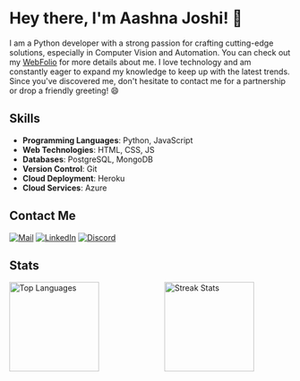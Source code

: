 # Hey there, I'm Aashna Joshi! 👋
I am a Python developer with a strong passion for crafting cutting-edge solutions, especially in Computer Vision and Automation. You can check out my [WebFolio](https://aashnajoshi.github.io/Webfolio/) for more details about me. 
I love technology and am constantly eager to expand my knowledge to keep up with the latest trends. Since you've discovered me, don't hesitate to contact me for a partnership or drop a friendly greeting! 😄

## Skills
- **Programming Languages**: Python, JavaScript
- **Web Technologies**: HTML, CSS, JS
- **Databases**: PostgreSQL, MongoDB
- **Version Control**: Git
- **Cloud Deployment**: Heroku
- **Cloud Services**: Azure
  
## Contact Me
[![Mail](https://img.icons8.com/?size=50&id=P7UIlhbpWzZm&format=png&color=000000)](mailto:aashna.joshi03@gmail.com)
[![LinkedIn](https://img.icons8.com/?size=50&id=xuvGCOXi8Wyg&format=png&color=000000)](https://www.linkedin.com/in/aashnajoshi/)
[![Discord](https://img.icons8.com/?size=45&id=YETjxBcCFpfB&format=png&color=000000)](https://discord.com/users/790711856687480852)

## Stats
<div style="display: flex; justify-content: space-between; flex-wrap: wrap; gap: 10px; width: 100%;">
    <img src="https://github-readme-stats.vercel.app/api/top-langs?username=aashnajoshi&show_icons=true&locale=en&layout=compact" alt="Top Languages" style="flex: 1; min-width: 200px; max-width: 45%; height: 10rem;"/>
    <img src="https://github-readme-streak-stats.herokuapp.com/?user=aashnajoshi&" alt="Streak Stats" style="flex: 1; min-width: 200px; max-width: 45%; height: 10rem;"/>
</div>
